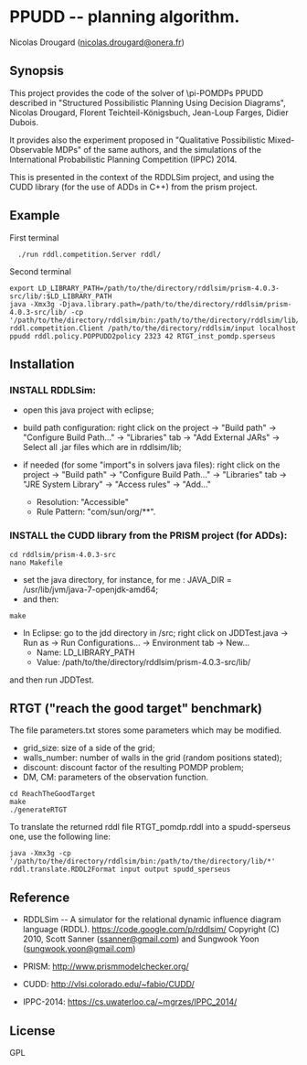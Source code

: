 PPUDD -- planning algorithm.
============================

Nicolas Drougard (nicolas.drougard@onera.fr)

## Synopsis

This project provides the code of the solver of \pi-POMDPs PPUDD 
described in "Structured Possibilistic Planning Using Decision Diagrams", 
Nicolas Drougard, Florent Teichteil-Königsbuch, Jean-Loup Farges, Didier Dubois.

It provides also the experiment proposed in
"Qualitative Possibilistic Mixed-Observable MDPs" of the same authors,
and the simulations of the International Probabilistic Planning Competition (IPPC) 2014.

This is presented in the context of the RDDLSim project, 
and using the CUDD library (for the use of ADDs in C++) 
from the prism project.

## Example

First terminal
```
  ./run rddl.competition.Server rddl/
```

Second terminal
```
export LD_LIBRARY_PATH=/path/to/the/directory/rddlsim/prism-4.0.3-src/lib/:$LD_LIBRARY_PATH
java -Xmx3g -Djava.library.path=/path/to/the/directory/rddlsim/prism-4.0.3-src/lib/ -cp '/path/to/the/directory/rddlsim/bin:/path/to/the/directory/rddlsim/lib/*' rddl.competition.Client /path/to/the/directory/rddlsim/input localhost ppudd rddl.policy.POPPUDD2policy 2323 42 RTGT_inst_pomdp.sperseus
```

## Installation

### INSTALL RDDLSim:
- open this java project with eclipse;

- build path configuration: 
	right click on the project -> "Build path" -> "Configure Build Path..." -> "Libraries" tab
	-> "Add External JARs" -> Select all .jar files which are in rddlsim/lib;

- if needed (for some "import"s in solvers java files): 
	right click on the project -> "Build path" -> "Configure Build Path..." -> "Libraries" tab
	-> "JRE System Library" -> "Access rules" -> "Add..."
	- Resolution: "Accessible" 
	- Rule Pattern: "com/sun/org/**".

### INSTALL the CUDD library from the PRISM project (for ADDs):

```
cd rddlsim/prism-4.0.3-src
nano Makefile
```

- set the java directory, for instance, for me : JAVA_DIR = /usr/lib/jvm/java-7-openjdk-amd64;
- and then:

```
make
```

- In Eclipse: go to the jdd directory in /src;
	right click on JDDTest.java -> Run as -> Run Configurations... -> Environment tab -> New... 
	- Name: LD_LIBRARY_PATH 
	- Value: /path/to/the/directory/rddlsim/prism-4.0.3-src/lib/

and then run JDDTest.

## RTGT ("reach the good target" benchmark)
The file parameters.txt stores some parameters which may be modified.

- grid_size: size of a side of the grid;
- walls_number: number of walls in the grid (random positions stated);
- discount: discount factor of the resulting POMDP problem;
- DM, CM: parameters of the observation function.

```
cd ReachTheGoodTarget
make
./generateRTGT
```

To translate the returned rddl file RTGT_pomdp.rddl
into a spudd-sperseus one, use the following line:

```
java -Xmx3g -cp '/path/to/the/directory/rddlsim/bin:/path/to/the/directory/lib/*' rddl.translate.RDDL2Format input output spudd_sperseus
```

## Reference

- RDDLSim -- A simulator for the relational dynamic influence diagram language (RDDL).
https://code.google.com/p/rddlsim/
Copyright (C) 2010, Scott Sanner (ssanner@gmail.com) and Sungwook Yoon (sungwook.yoon@gmail.com)

- PRISM: http://www.prismmodelchecker.org/

- CUDD: http://vlsi.colorado.edu/~fabio/CUDD/

- IPPC-2014: https://cs.uwaterloo.ca/~mgrzes/IPPC_2014/

## License

GPL

